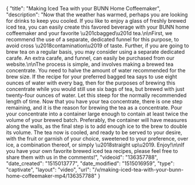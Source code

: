 {
    "title": "Making Iced Tea with your BUNN Home Coffeemaker",
    "description": "Now that the weather has warmed, perhaps you are looking for drinks to keep you cooled. If you like to enjoy a glass of freshly brewed iced tea, you can easily create this favored beverage with your BUNN home coffeemaker and your favorite \u201cbagged\u201d tea.\n\nFirst, we recommend the use of a separate, dedicated funnel for this purpose, to avoid cross \u2018contamination\u2019 of taste. Further, if you are going to brew tea on a regular basis, you may consider using a separate dedicated carafe. An extra carafe, and funnel, can easily be purchased from our website.\n\nThe process is simple, and involves making a brewed tea concentrate. You need to halve the amount of water recommended for the brew size. If the recipe for your preferred bagged tea says to use eight ounces of water with every bag, then for the purposes of brewing this concentrate while you would still use six bags of tea, but brewed with just twenty-four ounces of water. Let this steep for the normally recommended length of time. Now that you have your tea concentrate, there is one step remaining, and it is the reason for brewing the tea as a concentrate. Pour your concentrate into a container large enough to contain at least twice the volume of your brewed batch. Preferably, the container will have measures along the walls, as the final step is to add enough ice to the brew to double its volume. The tea now is cooled, and ready to be served to your desire, with the fruit or garnish of your choice, sweetened to your preference, over ice, a combination thereof, or simply \u2018straight up\u2019. Enjoy!\n\nIf you have your own favorite brewed iced tea recipes, please feel free to share them with us in the comments!",
    "videoid": "136357788",
    "date_created": "1515013777",
    "date_modified": "1515016959",
    "type": "captivate",
    "layout": "video",
    "url": "\/v\/making-iced-tea-with-your-bunn-home-coffeemaker-mp4\/136357788"
}